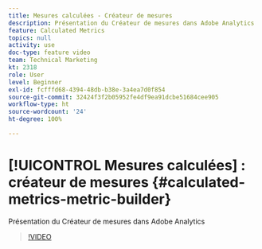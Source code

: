 ```yaml
---
title: Mesures calculées - Créateur de mesures
description: Présentation du Créateur de mesures dans Adobe Analytics
feature: Calculated Metrics
topics: null
activity: use
doc-type: feature video
team: Technical Marketing
kt: 2318
role: User
level: Beginner
exl-id: fcfffd68-4394-48db-b38e-3a4ea7d0f854
source-git-commit: 32424f3f2b05952fe4df9ea91dcbe51684cee905
workflow-type: ht
source-wordcount: '24'
ht-degree: 100%

---
```


# [!UICONTROL Mesures calculées] : créateur de mesures {#calculated-metrics-metric-builder}

Présentation du Créateur de mesures dans Adobe Analytics

>[!VIDEO](https://video.tv.adobe.com/v/25411/?quality=12)
